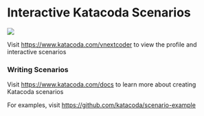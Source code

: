 # Interactive Katacoda Scenarios

[![](http://shields.katacoda.com/katacoda/vnextcoder/count.svg)](https://www.katacoda.com/vnextcoder "Get your profile on Katacoda.com")

Visit https://www.katacoda.com/vnextcoder to view the profile and interactive scenarios

### Writing Scenarios
Visit https://www.katacoda.com/docs to learn more about creating Katacoda scenarios

For examples, visit https://github.com/katacoda/scenario-example
